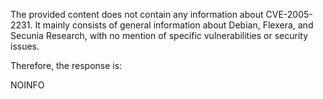 The provided content does not contain any information about CVE-2005-2231. It mainly consists of general information about Debian, Flexera, and Secunia Research, with no mention of specific vulnerabilities or security issues.

Therefore, the response is:

NOINFO